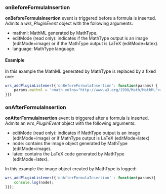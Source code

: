 
### onBeforeFormulaInsertion
**onBeforeFormulaInsertion** event is triggered before a formula is inserted. Admits a *wrs_PluginEvent* object with the following arguments:
* mathml: MathML generated by MathType.
* editMode (read only): indicates if the MathType output is an image (editMode=image) or if the MathType output is LaTeX (editMode=latex).
* language: MathType language.

#### Examlple
In this example the MathML generated by MathType is replaced by a fixed one:
```javascript
wrs_addPluginListener({'onBeforeFormulaInsertion': function(params) {
    params.mathml = '<math xmlns="http://www.w3.org/1998/Math/MathML"><msqrt><mi>x</mi></msqrt></math>'
}})
```
### onAfterFormulaInsertion
**onAfterFormulaInsertion** event is triggered after a formula is inserted. Admits an *wrs_PluginEvent* object with the following arguments:
* editMode (read only): indicates if MathType output is an image (editMode=image) or if MathType output is LaTeX (editMode=latex)
* node: contains the image object generated by MathType (editMode=image).
* latex: contains the LaTeX code generated by MathType (editMode=latex).

In this example the image object created by MathType is logged:
```javascript
wrs_addPluginListener({'onAfterFormulaInsertion' : function(params){
    console.log(node);
}});
```